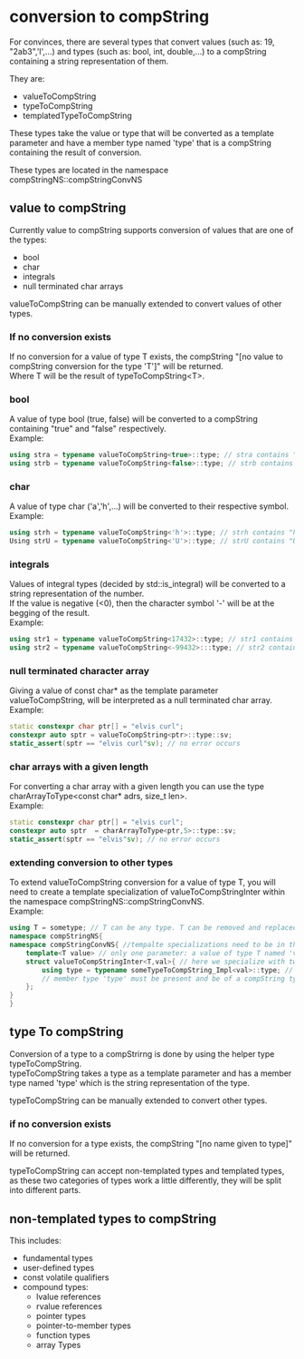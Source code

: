 # conversion to compString
For convinces, there are several types that convert values (such as: 19, "2ab3",'l',...) and types (such as: bool, int, double,...) to a compString containing a string representation of them.<br>

They are:
- valueToCompString
- typeToCompString
- templatedTypeToCompString

These types take the value or type that will be converted as a template parameter and have a member type named 'type' that is a compString containing the result of conversion.<Br>

These types are located in the namespace compStringNS::compStringConvNS

## value to compString
Currently value to compString supports conversion of values that are one of the types:<br>
- bool
- char
- integrals
- null terminated char arrays

valueToCompString can be manually extended to convert values of other types.<br>

### If no conversion exists
If no conversion for a value of type T exists, the compString "[no value to compString conversion for the type 'T']" will be returned.<br>
Where T will be the result of typeToCompString\<T>.<br>

### bool
A value of type bool (true, false) will be converted to a compString containing "true" and "false" respectively.<br>
Example:<br>
```cpp
using stra = typename valueToCompString<true>::type; // stra contains "true"
using strb = typename valueToCompString<false>::type; // strb contains "false"
```

### char 
A value of type char ('a','h',...) will be converted to their respective symbol.<br>
Example:<br>
```cpp
using strh = typename valueToCompString<'h'>::type; // strh contains "h"
Using strU = typename valueToCompString<'U'>::type; // strU contains "U"
``` 

### integrals 
Values of integral types (decided by std::is_integral) will be converted to a string representation of the number.<br>
If the value is negative (<0), then the character symbol '-' will be at the begging of the result.<br>
Example:<br>
```cpp
using str1 = typename valueToCompString<17432>::type; // str1 contains "17432"
using str2 = typename valueToCompString<-99432>:::type; // str2 contains "-99432"
```

### null terminated character array
Giving a value  of const char* as the template parameter valueToCompString, will be interpreted as a null terminated char array.<br>
Example:<br>
```cpp
static constexpr char ptr[] = "elvis curl";
constexpr auto sptr = valueToCompString<ptr>::type::sv;
static_assert(sptr == "elvis curl"sv); // no error occurs 
```

### char arrays with a given length
For converting a char array with a given length you can use the type charArrayToType\<const char* adrs, size_t len>.<br>
Example:<br>
```cpp
static constexpr char ptr[] = "elvis curl";
constexpr auto sptr  = charArrayToType<ptr,5>::type::sv;
static_assert(sptr == "elvis"sv); // no error occurs
```

### extending conversion to other types 
To extend valueToCompString conversion for a value of type T, you will need to create a template specialization of valueToCompStringInter within the namespace compStringNS::compStringConvNS.<br>
Example:<br>
```cpp
using T = sometype; // T can be any type. T can be removed and replaced by sometype
namespace compStringNS{
namespace compStringConvNS{ //tempalte specializations need to be in the same namespace as the base tempalte 
	template<T value> // only one parameter: a value of type T named 'val'
	struct valueToCompStringInter<T,val>{ // here we specialize with two parameters: first is the type T, second is a value of type T
		using type = typename someTypeToCompString_Impl<val>::type; // here will be the implementation of the conversion
		// member type 'type' must be present and be of a compString type
	};
}
}
```

## type To compString 

Conversion of a type to a compStrirng is done by using the helper type typeToCompString.<br>
typeToCompString takes a  type as a template parameter and has a member type named 'type' which is the string representation of the type.<br>

typeToCompString can be manually extended to convert other types.<br>

### if no conversion exists
If no conversion for a type exists, the compString "[no name given to type]" will be returned.<br>

typeToCompString can accept non-templated types and templated types, as these two categories of types work a little differently, they will be split into different parts.<br>

## non-templated types to compString

This includes:
- fundamental types
- user-defined types
- const volatile qualifiers
- compound types:
	- lvalue references
	- rvalue references
	- pointer types
	- pointer-to-member types
	- function types
	- array Types


	
	




